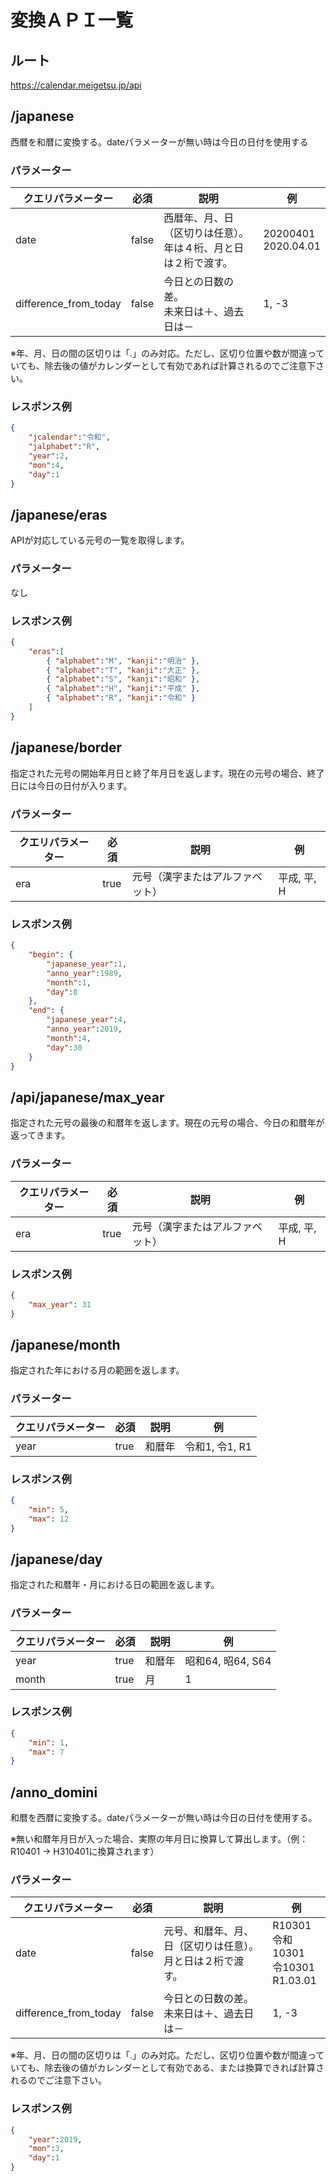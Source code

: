 # 変換ＡＰＩ一覧
## ルート
https://calendar.meigetsu.jp/api

## /japanese

西暦を和暦に変換する。dateパラメーターが無い時は今日の日付を使用する

### パラメーター

|クエリパラメーター|必須|説明|例|
|----|----|----|----|
|date|false|西暦年、月、日（区切りは任意）。<br>年は４桁、月と日は２桁で渡す。|20200401<br>2020.04.01|
|difference_from_today|false|今日との日数の差。<br>未来日は＋、過去日は－|1, -3|

※年、月、日の間の区切りは「.」のみ対応。ただし、区切り位置や数が間違っていても、除去後の値がカレンダーとして有効であれば計算されるのでご注意下さい。

### レスポンス例

```json
{
    "jcalendar":"令和",
    "jalphabet":"R",
    "year":2,
    "mon":4,
    "day":1
}
```

## /japanese/eras

APIが対応している元号の一覧を取得します。

### パラメーター

なし

### レスポンス例
```json
{
    "eras":[
        { "alphabet":"M", "kanji":"明治" },
        { "alphabet":"T", "kanji":"大正" },
        { "alphabet":"S", "kanji":"昭和" },
        { "alphabet":"H", "kanji":"平成" },
        { "alphabet":"R", "kanji":"令和" }
    ]
}
```

## /japanese/border

指定された元号の開始年月日と終了年月日を返します。現在の元号の場合、終了日には今日の日付が入ります。

### パラメーター

|クエリパラメーター|必須|説明|例|
|----|----|----|----|
|era|true|元号（漢字またはアルファベット）|平成, 平, H|

### レスポンス例

```json
{
    "begin": {
        "japanese_year":1,
        "anno_year":1989,
        "month":1,
        "day":8
    },
    "end": {
        "japanese_year":4,
        "anno_year":2019,
        "month":4,
        "day":30
    }
}
```

## /api/japanese/max_year

指定された元号の最後の和暦年を返します。現在の元号の場合、今日の和暦年が返ってきます。

### パラメーター

|クエリパラメーター|必須|説明|例|
|----|----|----|----|
|era|true|元号（漢字またはアルファベット）|平成, 平, H|

### レスポンス例

```json
{
    "max_year": 31
}
```

## /japanese/month

指定された年における月の範囲を返します。

### パラメーター

|クエリパラメーター|必須|説明|例|
|----|----|----|----|
|year|true|和暦年|令和1, 令1, R1|

### レスポンス例

```json
{
    "min": 5,
    "max": 12
}
```

## /japanese/day

指定された和暦年・月における日の範囲を返します。

### パラメーター

|クエリパラメーター|必須|説明|例|
|----|----|----|----|
|year|true|和暦年|昭和64, 昭64, S64|
|month|true|月|1|

### レスポンス例

```json
{
    "min": 1,
    "max": 7
}
```

## /anno_domini

和暦を西暦に変換する。dateパラメーターが無い時は今日の日付を使用する。

※無い和暦年月日が入った場合、実際の年月日に換算して算出します。（例：R10401 -> H310401に換算されます）

### パラメーター

|クエリパラメーター|必須|説明|例|
|----|----|----|----|
|date|false|元号、和暦年、月、日（区切りは任意）。<br>月と日は２桁で渡す。|R10301<br>令和10301<br>令10301<br>R1.03.01|
|difference_from_today|false|今日との日数の差。<br>未来日は＋、過去日は－|1, -3|

※年、月、日の間の区切りは「.」のみ対応。ただし、区切り位置や数が間違っていても、除去後の値がカレンダーとして有効である、または換算できれば計算されるのでご注意下さい。

### レスポンス例

```json
{
    "year":2019,
    "mon":3,
    "day":1
}
```

